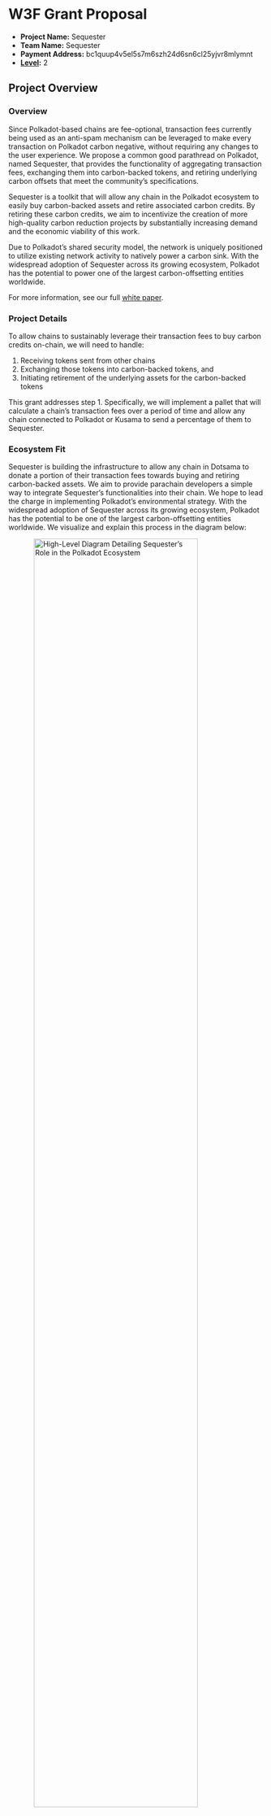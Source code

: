 # W3F Grant Proposal

- **Project Name:** Sequester
- **Team Name:** Sequester
- **Payment Address:** bc1quup4v5el5s7m6szh24d6sn6cl25yjvr8mlymnt
- **[Level](https://github.com/w3f/Grants-Program/tree/master#level_slider-levels):** 2

## Project Overview

### Overview

Since Polkadot-based chains are fee-optional, transaction fees currently being used as an anti-spam mechanism can be leveraged to make every transaction on Polkadot carbon negative, without requiring any changes to the user experience. We propose a common good parathread on Polkadot, named Sequester, that provides the functionality of aggregating transaction fees, exchanging them into carbon-backed tokens, and retiring underlying carbon offsets that meet the community’s specifications.

Sequester is a toolkit that will allow any chain in the Polkadot ecosystem to easily buy carbon-backed assets and retire associated carbon credits. By retiring these carbon credits, we aim to incentivize the creation of more high-quality carbon reduction projects by substantially increasing demand and the economic viability of this work.

Due to Polkadot’s shared security model, the network is uniquely positioned to utilize existing network activity to natively power a carbon sink. With the widespread adoption of Sequester across its growing ecosystem, Polkadot has the potential to power one of the largest carbon-offsetting entities worldwide.

For more information, see our full [white paper](https://docs.google.com/document/d/15L7bO8dnx1XvWpS6ZRi4wEmSTV5yEnON_wEhaGJnHpQ/).

### Project Details

To allow chains to sustainably leverage their transaction fees to buy carbon credits on-chain, we will need to handle:

1. Receiving tokens sent from other chains
2. Exchanging those tokens into carbon-backed tokens, and
3. Initiating retirement of the underlying assets for the carbon-backed tokens

This grant addresses step 1. Specifically, we will implement a pallet that will calculate a chain’s transaction fees over a period of time and allow any chain connected to Polkadot or Kusama to send a percentage of them to Sequester.

### Ecosystem Fit

Sequester is building the infrastructure to allow any chain in Dotsama to donate a portion of their transaction fees towards buying and retiring carbon-backed assets.  We aim to provide parachain developers a simple way to integrate Sequester’s functionalities into their chain.  We hope to lead the charge in implementing Polkadot’s environmental strategy. With the widespread adoption of Sequester across its growing ecosystem, Polkadot has the potential to be one of the largest carbon-offsetting entities worldwide. We visualize and explain this process in the diagram below:

<img alt="High-Level Diagram Detailing Sequester’s Role in the Polkadot Ecosystem" src="https://user-images.githubusercontent.com/16585653/167210224-2c3692f0-ec2c-47d5-b7ae-b4df1a1bee11.png" style="display:block;margin-left:auto;margin-right:auto;width:80%">

## Team

### Team members

- Brendan Edelson - Full Stack Developer
- Ethan Brown - Full Stack Developer

### Contact

- **Contact Name:** Sequester Team
- **Contact Email:** sequester.chain@gmail.com
- **Website**: Coming Soon (tbd)

### Legal Structure

- **Registered Address:** UniSearch Inc. 800 N. State Street, Suite 403, Dover, DE 19901, United States
- **Registered Legal Entity:** Sequester Chain LLC.

### Team's experience

- Brendan Edelson - Software Engineer at CTRL-Labs. Bachelor of Science, Computer Science from Stanford University.
- Ethan Brown - Software Engineer at Instagram. Bachelor of Science, Computer Science from Stanford University.

### Team Github Repos

- Code for the pallet will live here: <https://github.com/SequesterChain/pallets>
- Code for the Sequester chain will live here: <https://github.com/SequesterChain/Sequester-node>

### Individual Github Repos

- Brendan: <https://github.com/brendanedelson>
- Ethan: <https://github.com/esbrown>

### Team LinkedIn Profiles (if available)

- Brendan: ​​<https://www.linkedin.com/in/brendanedelson/>
- Ethan: <https://www.linkedin.com/in/ethanbrown2/>

## Development Status

For the past two+ months, we have been fleshing out the technical implementation details and meeting regularly with several members of Web3 Foundation and Parity Technologies: Marta Moranduzzo, Joe Petrowski, Raul Romanutti, Otar Shakarishvili, and a one-off intro meeting with David Hawaig.

The Bitgreen team will be our initial ecosystem partner and will be responsible for bridging Carbon Credits on-chain in a sustainable manner.

We also attended the AmsterDOT conference and established working connections with several parachain teams in the ecosystem.

## Development Roadmap

### Overview

- **Total Estimated duration:** 5 weeks
- **Total Effort:**  2 FTE
- **Total Costs:** 1.19 BTC

### Milestone 1

- **Estimated duration:** 5 weeks
- **Total Effort:**  2 FTE
- **Costs:** 1.19 BTC

Goal - Implement a pallet that allows chains to calculate transaction fees used on-chain during a period of time and send those funds from their treasury via XCMP to the Sequester chain.

| Number | Deliverable | Specification |
| -----: | ----------- | ------------- |
| 0a. | License | Apache 2.0 |
| 0b. | Documentation | We will provide documentation on how to add our pallet to a Substrate chain and an overview of the configuration options. |
| 0c. | Testing | Our code will have full unit-test coverage to ensure functionality and robustness. We will also provide documentation describing how to run these tests. |
| 0d. | Docker | We will provide a Dockerfile(s) to run a test node in order to test that our pallet functions correctly. |
| 1. | Calculate Transaction Fees | Inside our pallet, we will create a method that calculates the transaction fees between two blocks. The cadence in which this method is called will be configurable in the runtime. |  
| 2. | Send to Sequester | Implement an intrinsic method that will send funds from a chain’s treasury to Sequester via XCMP (chain ID will be mocked until Sequester is live). This will be callable with or without first calculating transaction fees. |  
| 3. | Article/Tutorial | We will provide a full tutorial outlining how to add the pallet to your chain. This will be added to the wiki of the sequester website.

## Future Plans

1. Creation of Common-Good Chain to receive tokens from chains that implement the Transaction Fee pallet
2. Integration with leading ecosystem DEX to swap substrate tokens for carbon credit-backed tokens
3. Auditing and security analysis of Sequester chain and pallet
4. Sequester website to host our documentation and wikis to allow easy onboarding for other chains
5. Onboarding of Sequester onto Kusama
6. Integration with our first parachain partner for initiating carbon retirement functionality
7. Onboarding of partner Parachain teams
8. Onboarding of Sequester onto Polkadot
9. UI for visualizing Sequester’s impact
10. Integration with future partners and increased offerings of ESG tokens

## Additional Information

**How did you hear about the Grants Program?** Personal Recommendation
